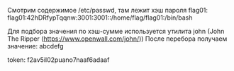 Смотрим содержимое /etc/passwd, там лежит хэш пароля flag01:
	flag01:42hDRfypTqqnw:3001:3001::/home/flag/flag01:/bin/bash

Для подбора значения по хэш-сумме используется утилита john (John The Ripper (https://www.openwall.com/john/))
После перебора получаем значение: abcdefg

token: f2av5il02puano7naaf6adaaf